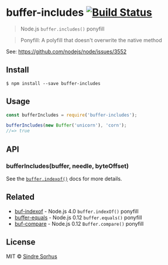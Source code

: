 # buffer-includes [![Build Status](https://travis-ci.org/sindresorhus/buffer-includes.svg?branch=master)](https://travis-ci.org/sindresorhus/buffer-includes)

> Node.js `buffer.includes()` ponyfill

> Ponyfill: A polyfill that doesn't overwrite the native method

See: https://github.com/nodejs/node/issues/3552


## Install

```
$ npm install --save buffer-includes
```


## Usage

```js
const bufferIncludes = require('buffer-includes');

bufferIncludes(new Buffer('unicorn'), 'corn');
//=> true
```

## API

### bufferIncludes(buffer, needle, byteOffset)

See the [`buffer.indexof()`](https://iojs.org/api/buffer.html#buffer_buf_indexof_value_byteoffset) docs for more details.


## Related

- [buf-indexof](https://github.com/sindresorhus/buf-indexof) - Node.js 4.0 `buffer.indexOf()` ponyfill
- [buffer-equals](https://github.com/sindresorhus/buffer-equals) - Node.js 0.12 `buffer.equals()` ponyfill
- [buf-compare](https://github.com/sindresorhus/buf-compare) - Node.js 0.12 `Buffer.compare()` ponyfill


## License

MIT © [Sindre Sorhus](http://sindresorhus.com)
